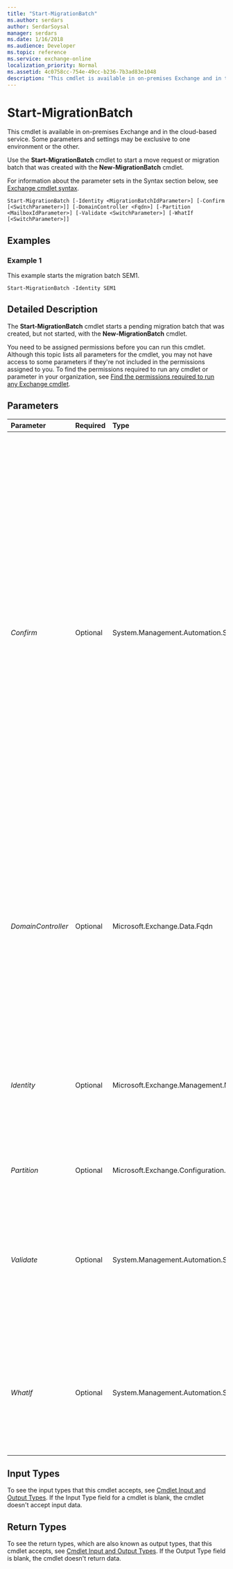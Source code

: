 ```yaml
---
title: "Start-MigrationBatch"
ms.author: serdars
author: SerdarSoysal
manager: serdars
ms.date: 1/16/2018
ms.audience: Developer
ms.topic: reference
ms.service: exchange-online
localization_priority: Normal
ms.assetid: 4c0758cc-754e-49cc-b236-7b3ad83e1048
description: "This cmdlet is available in on-premises Exchange and in the cloud-based service. Some parameters and settings may be exclusive to one environment or the other."
---
```


# Start-MigrationBatch

This cmdlet is available in on-premises Exchange and in the cloud-based service. Some parameters and settings may be exclusive to one environment or the other. 
  
Use the **Start-MigrationBatch** cmdlet to start a move request or migration batch that was created with the **New-MigrationBatch** cmdlet.
  
For information about the parameter sets in the Syntax section below, see [Exchange cmdlet syntax](https://technet.microsoft.com/library/bb123552.aspx). 
  
```
Start-MigrationBatch [-Identity <MigrationBatchIdParameter>] [-Confirm [<SwitchParameter>]] [-DomainController <Fqdn>] [-Partition <MailboxIdParameter>] [-Validate <SwitchParameter>] [-WhatIf [<SwitchParameter>]]

```

## Examples
<a name="Examples"> </a>

### Example 1

This example starts the migration batch SEM1.
  
```
Start-MigrationBatch -Identity SEM1
```

## Detailed Description
<a name="DetailedDescription"> </a>

The **Start-MigrationBatch** cmdlet starts a pending migration batch that was created, but not started, with the **New-MigrationBatch** cmdlet.
  
You need to be assigned permissions before you can run this cmdlet. Although this topic lists all parameters for the cmdlet, you may not have access to some parameters if they're not included in the permissions assigned to you. To find the permissions required to run any cmdlet or parameter in your organization, see [Find the permissions required to run any Exchange cmdlet](https://technet.microsoft.com/library/mt432940.aspx).
  
## Parameters
<a name="DetailedDescription"> </a>

|**Parameter**|**Required**|**Type**|**Description**|
|:-----|:-----|:-----|:-----|
| _Confirm_ <br/> |Optional  <br/> |System.Management.Automation.SwitchParameter  <br/> | The _Confirm_ switch specifies whether to show or hide the confirmation prompt. How this switch affects the cmdlet depends on if the cmdlet requires confirmation before proceeding. <br/>  Destructive cmdlets (for example, **Remove-\*** cmdlets) have a built-in pause that forces you to acknowledge the command before proceeding. For these cmdlets, you can skip the confirmation prompt by using this exact syntax: `-Confirm:$false`.  <br/>  Most other cmdlets (for example, **New-\*** and **Set-\*** cmdlets) don't have a built-in pause. For these cmdlets, specifying the _Confirm_ switch without a value introduces a pause that forces you acknowledge the command before proceeding. <br/> |
| _DomainController_ <br/> |Optional  <br/> |Microsoft.Exchange.Data.Fqdn  <br/> |This parameter is available only in on-premises Exchange.  <br/> The  _DomainController_ parameter specifies the domain controller that's used by this cmdlet to read data from or write data to Active Directory. You identify the domain controller by its fully qualified domain name (FQDN). For example, `dc01.contoso.com`.  <br/> |
| _Identity_ <br/> |Optional  <br/> |Microsoft.Exchange.Management.Migration.MigrationService.Batch.MigrationBatchIdParameter  <br/> |The  _Identity_ parameter identifies the migration batch that you want to start. Use the migration batch _Name_ parameter as the value for this parameter. Use the **Get-MigrationBatch** cmdlet to identify the name of the migration batch. <br/> |
| _Partition_ <br/> |Optional  <br/> |Microsoft.Exchange.Configuration.Tasks.MailboxIdParameter  <br/> |This parameter is reserved for internal Microsoft use.  <br/> |
| _Validate_ <br/> |Optional  <br/> |System.Management.Automation.SwitchParameter  <br/> |The  _Validate_ parameter specifies whether to start the migration batch in the validation stage of the migration process. If you include this parameter, the migration performs a validation check of the mailboxes in the batch. <br/> |
| _WhatIf_ <br/> |Optional  <br/> |System.Management.Automation.SwitchParameter  <br/> |The  _WhatIf_ switch simulates the actions of the command. You can use this switch to view the changes that would occur without actually applying those changes. You don't need to specify a value with this switch. <br/> |
   
## Input Types
<a name="InputTypes"> </a>

To see the input types that this cmdlet accepts, see [Cmdlet Input and Output Types](http://go.microsoft.com/fwlink/p/?linkId=616387). If the Input Type field for a cmdlet is blank, the cmdlet doesn't accept input data. 
  
## Return Types
<a name="ReturnTypes"> </a>

To see the return types, which are also known as output types, that this cmdlet accepts, see [Cmdlet Input and Output Types](http://go.microsoft.com/fwlink/p/?linkId=616387). If the Output Type field is blank, the cmdlet doesn't return data. 
  

